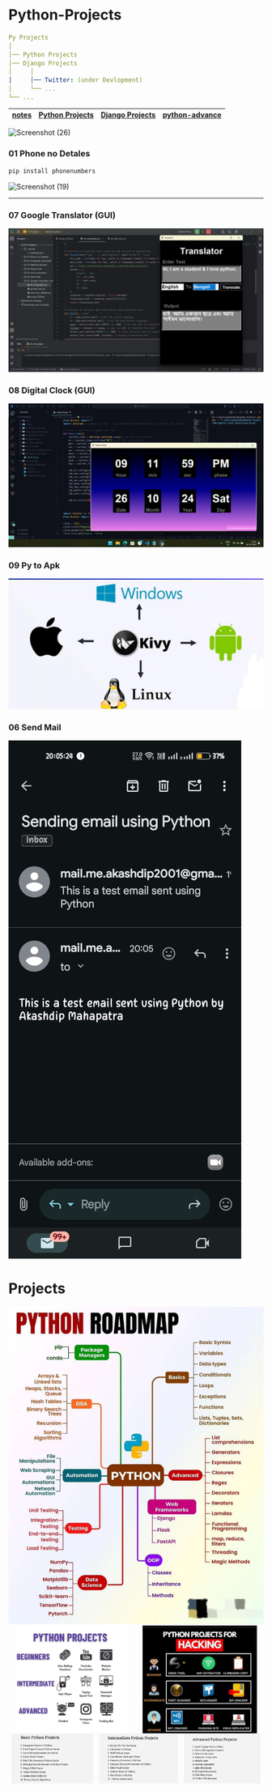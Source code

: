 # Python-Projects

```yaml
Py Projects
│
│── Python Projects
│── Django Projects
│     │
│     │── Twitter: (under Devlopment)
│     └── ...
└── ...    
```

| [notes](https://github.com/akashdip2001/ML-Machine-Learning/blob/main/py/README.md) | [Python Projects](https://github.com/akashdip2001/Python-Projects) | [Django Projects](https://github.com/akashdip2001/pyTweet) | [python-advance](https://github.com/akashdip2001/python-advance) |
| --- | --- | --- | --- |

![Screenshot (26)](https://github.com/user-attachments/assets/a654c5b6-8711-4a88-bb34-580a65f4c981)

### 01 Phone no Detales

```go
pip install phonenumbers
```
![Screenshot (19)](https://github.com/user-attachments/assets/99241084-79e0-4014-b14b-7fc2dde33ed3)

---

### 07 Google Translator (GUI)
<img src="07 Google Translator (GUI)/Screenshot (28).png">

### 08 Digital Clock (GUI)
<img src="08 Digital Clock (GUI)/Screenshot (32).png">

### 09 Py to Apk
<img src="09 Py to Apk/kivy_python.jpg">

### 06 Send Mail
<img src="06 Send Mail/smtp_mail_python.jpg">

# Projects

<img src="https://github.com/akashdip2001/ML-Machine-Learning/blob/main/py/sources/pdf/img/python_roadmap.jpg">

<div style="display: flex; justify-content: space-around;">
  <img src="https://github.com/akashdip2001/ML-Machine-Learning/blob/main/py/sources/pdf/img/python_projects.jpg" alt="python projects" style="width: 45%; height: auto;"/>
  <img src="https://github.com/akashdip2001/ML-Machine-Learning/blob/main/py/sources/pdf/img/python_H@cking_projects.jpg" alt="pythonprojects" style="width: 45%; height: auto;"/>
</div>

<div style="display: flex; justify-content: space-around;">
  <img src="https://github.com/akashdip2001/ML-Machine-Learning/blob/main/py/sources/pdf/img/python_projects_01.jpg" alt="python project" style="width: 32%; height: auto;"/>
  <img src="https://github.com/akashdip2001/ML-Machine-Learning/blob/main/py/sources/pdf/img/python_projects_02.jpg" alt="python project" style="width: 31%; height: auto;"/>
  <img src="https://github.com/akashdip2001/ML-Machine-Learning/blob/main/py/sources/pdf/img/python_projects_03.jpg" alt="python project" style="width: 30%; height: auto;"/>
</div>
